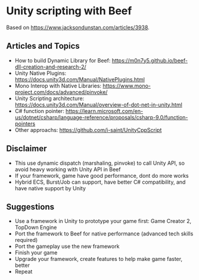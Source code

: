 # Unity scripting with Beef
Based on https://www.jacksondunstan.com/articles/3938.

## Articles and Topics
- How to build Dynamic Library for Beef: https://m0n7y5.github.io/beef-dll-creation-and-research-2/
- Unity Native Plugins: https://docs.unity3d.com/Manual/NativePlugins.html
- Mono Interop with Native Libraries: https://www.mono-project.com/docs/advanced/pinvoke/
- Unity Scripting architecture: https://docs.unity3d.com/Manual/overview-of-dot-net-in-unity.html
- C# function pointer: https://learn.microsoft.com/en-us/dotnet/csharp/language-reference/proposals/csharp-9.0/function-pointers
- Other approachs: https://github.com/i-saint/UnityCppScript

## Disclaimer
- This use dynamic dispatch (marshaling, pinvoke) to call Unity API, so avoid heavy working with Unity API in Beef
- If your framework, game have good performance, dont do more works
- Hybrid ECS, Burst/Job can support, have better C# compatibility, and have native support by Unity

## Suggestions
- Use a framework in Unity to prototype your game first: Game Creator 2, TopDown Engine
- Port the framework to Beef for native performance (advanced tech skills required)
- Port the gameplay use the new framework
- Finish your game
- Upgrade your framework, create features to help make game faster, better
- Repeat